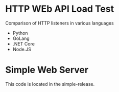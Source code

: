 # HTTP WEb API Load Test
Comparison of HTTP listeners in various languages
- Python
- GoLang
- .NET Core
- Node.JS

# Simple Web Server
This code is located in the simple-release.
